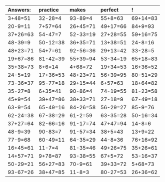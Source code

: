 | Answers: | practice | makes | perfect | ! |
| :--- | :--- | :--- | :--- | :--- |
| 3+48=51 | 32-28=4 | 93-89=4 | 55+8=63 | 69+14=83 | 
| 20-9=11 | 7+57=64 | 26+45=71 | 49+17=66 | 84+9=93 | 
| 37+26=63 | 54-47=7 | 52-33=19 | 27+28=55 | 59+16=75 | 
| 48-39=9 | 50-12=38 | 36+35=71 | 13+38=51 | 24-8=16 | 
| 48+23=71 | 54+7=61 | 92-56=36 | 29+13=42 | 33-28=5 | 
| 19+67=86 | 81-42=39 | 55+39=94 | 53-34=19 | 65+18=83 | 
| 35+38=73 | 8+6=14 | 4+68=72 | 19+34=53 | 16+36=52 | 
| 24-5=19 | 17+36=53 | 48+23=71 | 56+39=95 | 80-51=29 | 
| 73-36=37 | 95-77=18 | 29+15=44 | 6+57=63 | 18+64=82 | 
| 35-27=8 | 6+35=41 | 90-86=4 | 74-19=55 | 81-23=58 | 
| 45+9=54 | 39+47=86 | 38+33=71 | 27-18=9 | 67-49=18 | 
| 63-9=54 | 65-49=16 | 84-26=58 | 56-29=27 | 85-9=76 | 
| 62-24=38 | 67-38=29 | 61-2=59 | 63-35=28 | 50-16=34 | 
| 37+27=64 | 82-66=16 | 91-17=74 | 47+47=94 | 14-8=6 | 
| 48-9=39 | 90-83=7 | 91-57=34 | 38+5=43 | 13+9=22 | 
| 77-9=68 | 60-49=11 | 64-35=29 | 44-8=36 | 76+16=92 | 
| 16+45=61 | 11-7=4 | 81-35=46 | 49+26=75 | 35+26=61 | 
| 14+57=71 | 9+78=87 | 93-38=55 | 67+5=72 | 53-16=37 | 
| 50-29=21 | 56+27=83 | 70-9=61 | 39+33=72 | 5+68=73 | 
| 93-67=26 | 38+47=85 | 11-8=3 | 80-27=53 | 26+36=62 | 
